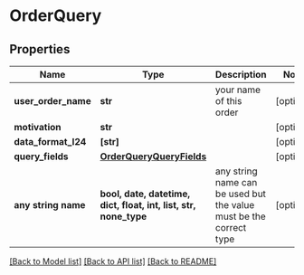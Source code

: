 # OrderQuery


## Properties
Name | Type | Description | Notes
------------ | ------------- | ------------- | -------------
**user_order_name** | **str** | your name of this order | [optional] 
**motivation** | **str** |  | [optional] 
**data_format_l24** | **[str]** |  | [optional] 
**query_fields** | [**OrderQueryQueryFields**](OrderQueryQueryFields.md) |  | [optional] 
**any string name** | **bool, date, datetime, dict, float, int, list, str, none_type** | any string name can be used but the value must be the correct type | [optional]

[[Back to Model list]](../README.md#documentation-for-models) [[Back to API list]](../README.md#documentation-for-api-endpoints) [[Back to README]](../README.md)


